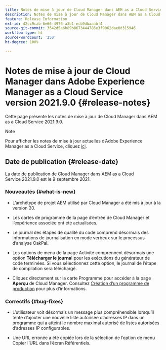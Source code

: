 ```yaml
---
title: Notes de mise à jour de Cloud Manager dans AEM as a Cloud Service version 2021.9.0
description: Notes de mise à jour de Cloud Manager dans AEM as a Cloud Service version 2021.9.0
feature: Release Information
exl-id: 42cc9cab-6e66-4976-a3b1-ecb9dbaaabf4
source-git-commit: 3542d5a6b89b8673444786e3f9062dae0d315946
workflow-type: ht
source-wordcount: '250'
ht-degree: 100%

---
```


# Notes de mise à jour de Cloud Manager dans Adobe Experience Manager as a Cloud Service version 2021.9.0 {#release-notes}

Cette page présente les notes de mise à jour de Cloud Manager dans AEM as a Cloud Service 2021.9.0.

>[!NOTE]
>Pour afficher les notes de mise à jour actuelles d’Adobe Experience Manager as a Cloud Service, cliquez [ici](https://experienceleague.adobe.com/docs/experience-manager-cloud-service/release-notes/release-notes/release-notes-current.html?lang=fr).

## Date de publication {#release-date}

La date de publication de Cloud Manager dans AEM as a Cloud Service 2021.9.0 est le 9 septembre 2021.

### Nouveautés {#what-is-new}

* L’archétype de projet AEM utilisé par Cloud Manager a été mis à jour à la version 30.

* Les cartes de programme de la page d’entrée de Cloud Manager et l’expérience associée ont été actualisées.

* Le journal des étapes de qualité du code comprend désormais des informations de journalisation en mode verbeux sur le processus d’analyse OakPal.

* Les options de menu de la page Activité comprennent désormais une option **Télécharger le journal** pour les exécutions du générateur de code terminées. Si vous sélectionnez cette option, le journal de l’étape de compilation sera téléchargé.

* Cliquez directement sur la carte Programme pour accéder à la page **Aperçu** de Cloud Manager. Consultez [Création d’un programme de production](https://experienceleague.adobe.com/docs/experience-manager-cloud-service/implementing/using-cloud-manager/production-programs/creating-production-program.html?lang=fr) pour plus d’informations.

### Correctifs {#bug-fixes}

* L’utilisateur voit désormais un message plus compréhensible lorsqu’il tente d’ajouter une nouvelle liste autorisée d’adresses IP dans un programme qui a atteint le nombre maximal autorisé de listes autorisées d’adresses IP configurables.

* Une URL erronée a été copiée lors de la sélection de l’option de menu Copier l’URL dans l’écran Référentiels.

